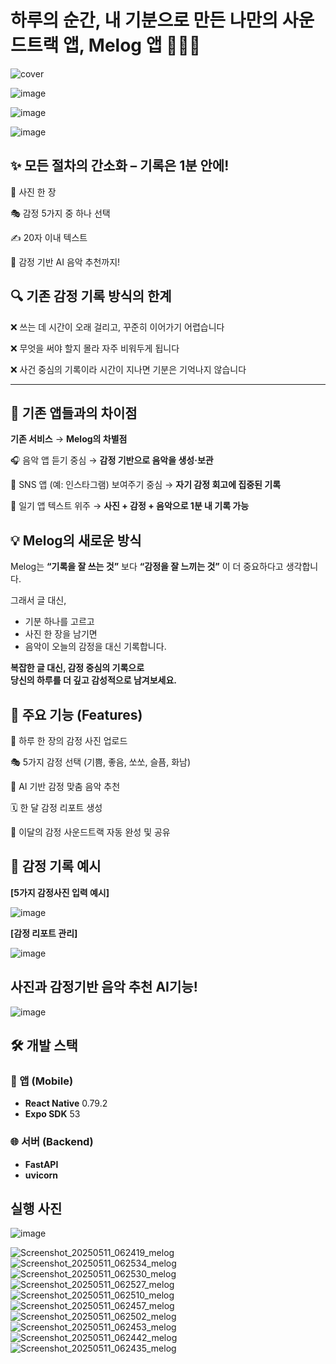 # 하루의 순간, 내 기분으로 만든 나만의 사운드트랙 앱, Melog 앱 📸🎨🎵

![cover](https://github.com/user-attachments/assets/8a140788-5007-46fc-81a9-011fd833f41b)

![image](https://github.com/user-attachments/assets/2d332c3d-3256-4e80-a62c-652745164f87)

![image](https://github.com/user-attachments/assets/b1fc967b-9c3b-4a9b-97d4-abce0dafbd29)

![image](https://github.com/user-attachments/assets/a0de7c46-6018-4fd8-b633-91a9bceae554)


## ✨ 모든 절차의 간소화 – 기록은 1분 안에!
📸 사진 한 장

🎭 감정 5가지 중 하나 선택

✍️ 20자 이내 텍스트

🎵 감정 기반 AI 음악 추천까지!


## 🔍 기존 감정 기록 방식의 한계
❌ 쓰는 데 시간이 오래 걸리고, 꾸준히 이어가기 어렵습니다

❌ 무엇을 써야 할지 몰라 자주 비워두게 됩니다

❌ 사건 중심의 기록이라 시간이 지나면 기분은 기억나지 않습니다

---

## 🔎 기존 앱들과의 차이점
**기존 서비스** →	**Melog의 차별점**

🎧 음악 앱	듣기 중심 → **감정 기반으로 음악을 생성·보관**

📸 SNS 앱 (예: 인스타그램)	보여주기 중심 → **자기 감정 회고에 집중된 기록**

📖 일기 앱	텍스트 위주 → **사진 + 감정 + 음악으로 1분 내 기록 가능**


## 💡 Melog의 새로운 방식

Melog는 **“기록을 잘 쓰는 것”** 보다 **“감정을 잘 느끼는 것”** 이 더 중요하다고 생각합니다.

그래서 글 대신,  
- 기분 하나를 고르고  
- 사진 한 장을 남기면  
- 음악이 오늘의 감정을 대신 기록합니다.

**복잡한 글 대신, 감정 중심의 기록으로  
당신의 하루를 더 깊고 감성적으로 남겨보세요.**

## 🧩 주요 기능 (Features)
📸 하루 한 장의 감정 사진 업로드

🎭 5가지 감정 선택 (기쁨, 좋음, 쏘쏘, 슬픔, 화남)

🎵 AI 기반 감정 맞춤 음악 추천

🗓️ 한 달 감정 리포트 생성

🎼 이달의 감정 사운드트랙 자동 완성 및 공유

## 🎨 감정 기록 예시

**[5가지 감정사진 입력 예시]**

![image](https://github.com/user-attachments/assets/dea52eb9-c057-48dc-9d91-a10021026518)


**[감정 리포트 관리]**

![image](https://github.com/user-attachments/assets/d6026134-9fb5-4925-a5df-36d6e9865d11)

## 사진과 감정기반 음악 추천 AI기능!
![image](https://github.com/user-attachments/assets/88819c75-8206-4d36-be02-e035296892ef)


## 🛠️ 개발 스택

### 📱 앱 (Mobile)
- **React Native** 0.79.2  
- **Expo SDK** 53  

### 🌐 서버 (Backend)
- **FastAPI**
- **uvicorn**


## 실행 사진

![image](https://github.com/user-attachments/assets/a95bd517-c6bc-467b-b5a1-808194c440db)

![Screenshot_20250511_062419_melog](https://github.com/user-attachments/assets/bac7df33-410e-4e7d-a993-35827b6d99b3)
![Screenshot_20250511_062534_melog](https://github.com/user-attachments/assets/4721b932-2413-42bb-b849-92926e3f5e1d)
![Screenshot_20250511_062530_melog](https://github.com/user-attachments/assets/8589404b-737c-485b-8219-f09f58c5a96c)
![Screenshot_20250511_062527_melog](https://github.com/user-attachments/assets/703388cd-32a2-4f3c-8dcc-28f5ce66a12e)
![Screenshot_20250511_062510_melog](https://github.com/user-attachments/assets/f234a45b-d423-4bac-8261-05ef89cbfa8d)
![Screenshot_20250511_062457_melog](https://github.com/user-attachments/assets/1f7c7ece-71c9-43b7-9442-86a3b78f1b26)
![Screenshot_20250511_062502_melog](https://github.com/user-attachments/assets/b5240a15-8afe-425a-a15a-2f5167c14323)
![Screenshot_20250511_062453_melog](https://github.com/user-attachments/assets/ba751284-6f40-4952-b6e9-8acdcb40366a)
![Screenshot_20250511_062442_melog](https://github.com/user-attachments/assets/1ff72b76-57f9-4d24-9def-612135111d91)
![Screenshot_20250511_062435_melog](https://github.com/user-attachments/assets/948cdbf8-aa80-47cb-aeee-e304ee3d2152)
